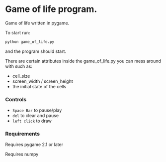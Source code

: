 # Game of life program.

Game of life written in pygame.

To start run:

```cmd
python game_of_life.py
```

and the program should start.

There are certain attributes inside the game_of_life.py you can mess around with such as:

- cell_size
- screen_width / screen_height
- the initial state of the cells 

### Controls

- `Space Bar` to pause/play
- `del` to clear and pause
- `left click` to draw

### Requirements

Requires pygame 2.1 or later

Requires numpy

